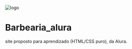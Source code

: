![logo](https://github.com/MacedoTiago/Barbearia_alura/assets/106581400/0f1255c5-32a4-4138-b9e2-9c7301ab677d)
# Barbearia_alura
site proposto para aprendizado (HTML/CSS puro), da Alura.


